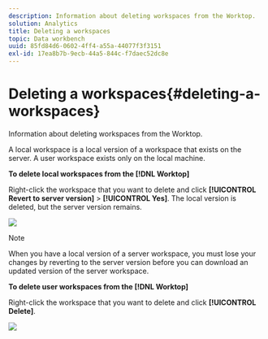 ```yaml
---
description: Information about deleting workspaces from the Worktop.
solution: Analytics
title: Deleting a workspaces
topic: Data workbench
uuid: 85fd84d6-0602-4ff4-a55a-44077f3f3151
exl-id: 17ea8b7b-9ecb-44a5-844c-f7daec52dc8e
---
```

# Deleting a workspaces{#deleting-a-workspaces}

Information about deleting workspaces from the Worktop.

A local workspace is a local version of a workspace that exists on the server. A user workspace exists only on the local machine.

**To delete local workspaces from the [!DNL Worktop]**

Right-click the workspace that you want to delete and click **[!UICONTROL Revert to server version]** > **[!UICONTROL Yes]**. The local version is deleted, but the server version remains.

![](assets/client-del.png)

>[!NOTE]
>
>When you have a local version of a server workspace, you must lose your changes by reverting to the server version before you can download an updated version of the server workspace.

**To delete user workspaces from the [!DNL Worktop]**

Right-click the workspace that you want to delete and click **[!UICONTROL Delete]**.

![](assets/mnu_workspaceManager_Deletewksp.png)
